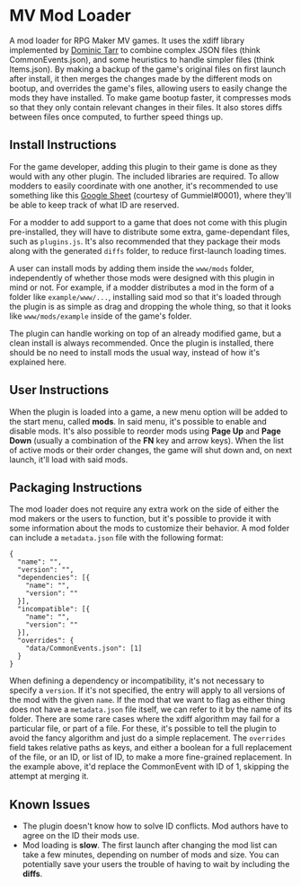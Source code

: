# MV Mod Loader
A mod loader for RPG Maker MV games. It uses the xdiff library implemented by [Dominic Tarr](https://github.com/dominictarr) to combine complex JSON files (think CommonEvents.json), and some heuristics to handle simpler files (think Items.json). By making a backup of the game's original files on first launch after install, it then merges the changes made by the different mods on bootup, and overrides the game's files, allowing users to easily change the mods they have installed. To make game bootup faster, it compresses mods so that they only contain relevant changes in their files. It also stores diffs between files once computed, to further speed things up.

## Install Instructions
For the game developer, adding this plugin to their game is done as they would with any other plugin. The included libraries are required. To allow modders to easily coordinate with one another, it's recommended to use something like this [Google Sheet](https://docs.google.com/spreadsheets/d/15YZfWihvax0tU8Hzte8y-wU1b83DBtJDsY7YADFiCTw/edit?usp=sharing) (courtesy of Gummiel#0001), where they'll be able to keep track of what ID are reserved.

For a modder to add support to a game that does not come with this plugin pre-installed, they will have to distribute some extra, game-dependant files, such as `plugins.js`. It's also recommended that they package their mods along with the generated `diffs` folder, to reduce first-launch loading times.

A user can install mods by adding them inside the `www/mods` folder, independently of whether those mods were designed with this plugin in mind or not. For example, if a modder distributes a mod in the form of a folder like `example/www/...`, installing said mod so that it's loaded through the plugin is as simple as drag and dropping the whole thing, so that it looks like `www/mods/example` inside of the game's folder.

The plugin can handle working on top of an already modified game, but a clean install is always recommended. Once the plugin is installed, there should be no need to install mods the usual way, instead of how it's explained here.

## User Instructions
When the plugin is loaded into a game, a new menu option will be added to the start menu, called **mods**. In said menu, it's possible to enable and disable mods. It's also possible to reorder mods using **Page Up** and **Page Down** (usually a combination of the **FN** key and arrow keys). When the list of active mods or their order changes, the game will shut down and, on next launch, it'll load with said mods.

## Packaging Instructions
The mod loader does not require any extra work on the side of either the mod makers or the users to function, but it's possible to provide it with some information about the mods to customize their behavior. A mod folder can include a `metadata.json` file with the following format:
```
{
  "name": "",
  "version": "",
  "dependencies": [{
    "name": "",
    "version": ""
  }],
  "incompatible": [{
    "name": "",
    "version": ""
  }],
  "overrides": {
    "data/CommonEvents.json": [1]
  }
}
```
When defining a dependency or incompatibility, it's not necessary to specify a `version`. If it's not specified, the entry will apply to all versions of the mod with the given `name`. If the mod that we want to flag as either thing does not have a `metadata.json` file itself, we can refer to it by the name of its folder. There are some rare cases where the xdiff algorithm may fail for a particular file, or part of a file. For these, it's possible to tell the plugin to avoid the fancy algorithm and just do a simple replacement. The `overrides` field takes relative paths as keys, and either a boolean for a full replacement of the file, or an ID, or list of ID, to make a more fine-grained replacement. In the example above, it'd replace the CommonEvent with ID of 1, skipping the attempt at merging it.
## Known Issues
- The plugin doesn't know how to solve ID conflicts. Mod authors have to agree on the ID their mods use.
- Mod loading is **slow**. The first launch after changing the mod list can take a few minutes, depending on number of mods and size. You can potentially save your users the trouble of having to wait by including the **diffs**.
